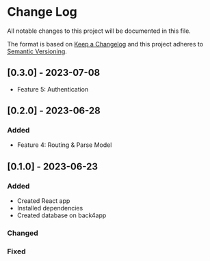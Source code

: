 # Change Log
All notable changes to this project will be documented in this file.
 
The format is based on [Keep a Changelog](http://keepachangelog.com/)
and this project adheres to [Semantic Versioning](http://semver.org/).

## [0.3.0] - 2023-07-08

* Feature 5: Authentication

## [0.2.0] - 2023-06-28

### Added

* Feature 4: Routing & Parse Model

## [0.1.0] - 2023-06-23
 
### Added

* Created React app
* Installed dependencies
* Created database on back4app

### Changed
 
### Fixed